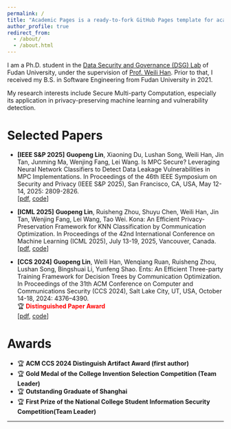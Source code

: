 ```yaml
---
permalink: /
title: "Academic Pages is a ready-to-fork GitHub Pages template for academic personal websites"
author_profile: true
redirect_from: 
  - /about/
  - /about.html
---
```


I am a Ph.D. student in the [Data Security and Governance (DSG) Lab](https://dsg.fudan.edu.cn/#/) of Fudan University, under the supervision of [Prof. Weili Han](https://dsg.fudan.edu.cn/#/hwl). Prior to that, I received my B.S. in Software Engineering from Fudan University in 2021.

My research interests include Secure Multi-party Computation, especially its application in privacy-preserving machine learning and vulnerability detection.


Selected Papers
======
- **[IEEE S&P 2025]**  **Guopeng Lin**, Xiaoning Du, Lushan Song, Weili Han, Jin Tan, Junming Ma, Wenjing Fang, Lei Wang. Is MPC Secure? Leveraging Neural Network Classifiers to Detect Data Leakage Vulnerabilities in MPC Implementations. In Proceedings of the 46th IEEE Symposium on Security and Privacy (IEEE S&P 2025), San Francisco, CA, USA, May 12-14, 2025: 2809-2826. <br>
[[pdf](https://github.com/GuopengLin/GuopengLin.github.io/blob/master/files/Is%20MPC%20Secure_%20Leveraging%20Neural%20Network%20Classifiers%20to%20Detect%20Data%20Leakage%20Vulnerabilities%20in%20MPC%20Implementations.pdf), [code](https://github.com/FudanMPL/MPCGuard)]

- **[ICML 2025]** **Guopeng Lin**, Ruisheng Zhou, Shuyu Chen, Weili Han, Jin Tan, Wenjing Fang, Lei Wang, Tao Wei. Kona: An Efficient Privacy-Preservation Framework for KNN Classification by Communication Optimization. In Proceedings of the 42nd International Conference on Machine Learning (ICML 2025), July 13-19, 2025, Vancouver, Canada. <br>
[[pdf](https://github.com/GuopengLin/GuopengLin.github.io/blob/master/files/Kona_%20An%20Efficient%20Privacy-Preservation%20Framework%20for%20KNN%20Classification%20by%20Communication%20Optimization.pdf), [code](https://github.com/FudanMPL/Garnet/tree/kona)]

- **[CCS 2024]** **Guopeng Lin**, Weili Han, Wenqiang Ruan, Ruisheng Zhou, Lushan Song, Bingshuai Li, Yunfeng Shao. Ents: An Efficient Three-party Training Framework for Decision Trees by Communication Optimization. In Proceedings of the 31th ACM Conference on Computer and Communications Security (CCS 2024), Salt Lake City, UT, USA, October 14-18, 2024: 4376–4390. <br>
🏆 <span style="color:red;"><strong>Distinguished Paper Award</strong></span> <br>
[[pdf](https://github.com/GuopengLin/GuopengLin.github.io/blob/master/files/Kona_%20An%20Efficient%20Privacy-Preservation%20Framework%20for%20KNN%20Classification%20by%20Communication%20Optimization.pdf), [code](https://github.com/FudanMPL/Garnet/tree/kona)]



Awards
======
- 🏆 **ACM CCS 2024 Distinguish Artifact Award (first author)**
- 🏆 **Gold Medal of the College Invention Selection Competition (Team Leader)** 
- 🏆 **Outstanding Graduate of Shanghai**
- 🏆 **First Prize of the National College Student Information Security Competition(Team Leader)**
------

